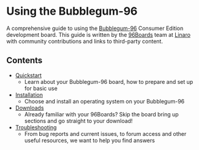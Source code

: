 # Using the Bubblegum-96

A comprehensive guide to using the [Bubblegum-96](http://www.96boards.org/products/ce/bubblegum96/) Consumer Edition development board. This guide is written by the [96Boards](https://www.96boards.org) team at [Linaro](http://www.linaro.org) with community contributions and links to third-party content.

## Contents

- [Quickstart](Quickstart/README.md)
   - Learn about your Bubblegum-96 board, how to prepare and set up for basic use
- [Installation](Installation/README.md)
   - Choose and install an operating system on your Bubblegum-96
- [Downloads](Downloads/README.md)
   - Already familiar with your 96Boards? Skip the board bring up sections and go straight to your download!
- [Troubleshooting](Troubleshooting/README.md)
   - From bug reports and current issues, to forum access and other useful resources, we want to help you find answers

